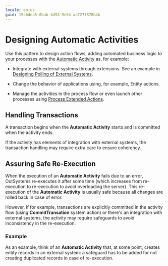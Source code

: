 ```yaml
---
locale: en-us
guid: 19cbdea5-0bab-4d93-9e54-aa727f878b4b
---
```


# Designing Automatic Activities

Use this pattern to design action flows, adding automated business logic to your processes with the [Automatic Activity](<../../../ref/lang/auto/Class.Automatic Activity.final.md>) as, for example:

* Integrate with external systems through extensions. See an example in [Designing Polling of External Systems](poll-external-systems.md).

* Change the behavior of applications using, for example, Entity actions.

* Manage the activities in the process flow or even launch other processes using [Process Extended Actions](../actions-extended/intro.md).


## Handling Transactions

A transaction begins when the **Automatic Activity** starts and is committed when the activity ends.

If the activity has elements of integration with external systems, the transaction handling may require extra care to ensure coherency.


## Assuring Safe Re-Execution

When the execution of an **Automatic Activity** fails due to an error, OutSystems re-executes it after some time (which increases from re-execution to re-execution to avoid overloading the server). This re-execution of the **Automatic Activity** is usually safe because all changes are rolled back in case of error.

However, if for example, transactions are explicitly committed in the activity flow (using **CommitTransation** system action) or there's an integration with external systems, the activity may require safeguards to avoid inconsistency in the re-execution.

### Example

As an example, think of an **Automatic Activity** that, at some point, creates entity records in an external system: a safeguard has to be added for not creating duplicated records in case of re-execution.
